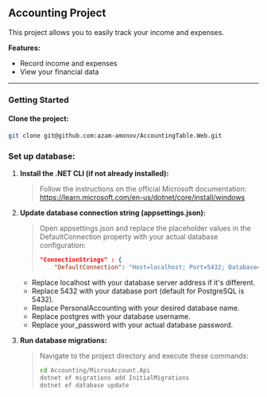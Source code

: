 ## Accounting Project

This project allows you to easily track your income and expenses.

**Features:**

* Record income and expenses
* View your financial data

---

### **Getting Started**

####  **Clone the project:**

   ```bash
   git clone git@github.com:azam-amonov/AccountingTable.Web.git
```

### Set up database:
1. **Install the .NET CLI (if not already installed):**
    > Follow the instructions on the official Microsoft documentation: https://learn.microsoft.com/en-us/dotnet/core/install/windows

2. **Update database connection string (appsettings.json):**
    > Open appsettings.json and replace the placeholder values in the DefaultConnection property with your actual 
     database configuration:
      >``` json
      > "ConnectionStrings" : {
      >     "DefaultConnection": "Host=localhost; Port=5432; Database=PersonalAccounting; Username=postgres; Password=your_password" }
    
   - Replace localhost with your database server address if it's different.
   - Replace 5432 with your database port (default for PostgreSQL is 5432).
   - Replace PersonalAccounting with your desired database name.
   - Replace postgres with your database username.
   - Replace your_password with your actual database password.
3. **Run database migrations:**
   > Navigate to the project directory and execute these commands:
    > ``` bash
    > cd Accounting/MicrosAccount.Api
    > dotnet ef migrations add InitialMigrations
    > dotnet ef database update

